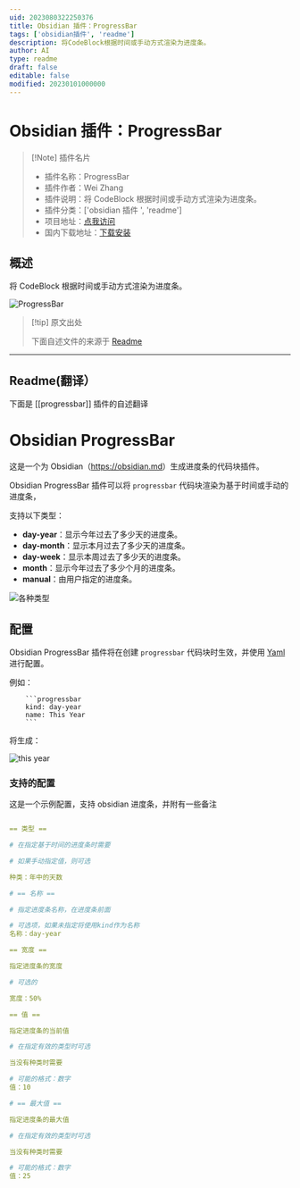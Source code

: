 ```yaml
---
uid: 2023080322250376
title: Obsidian 插件：ProgressBar
tags: ['obsidian插件', 'readme']
description: 将CodeBlock根据时间或手动方式渲染为进度条。
author: AI
type: readme
draft: false
editable: false
modified: 20230101000000
---
```


# Obsidian 插件：ProgressBar

> [!Note] 插件名片
> - 插件名称：ProgressBar
> - 插件作者：Wei Zhang
> - 插件说明：将 CodeBlock 根据时间或手动方式渲染为进度条。
> - 插件分类：['obsidian 插件 ', 'readme']
> - 项目地址：[点我访问](https://github.com/zwpaper/obsidian-progressbar)
> - 国内下载地址：[下载安装](https://pkmer.cn/products/plugin/pluginMarket/?progressbar)

## 概述

将 CodeBlock 根据时间或手动方式渲染为进度条。

![ProgressBar](https://cdn.pkmer.cn/covers/progressbar.jpeg!pkmer)

> [!tip] 原文出处
>
>下面自述文件的来源于 [Readme](https://ghproxy.net/https://raw.githubusercontent.com/zwpaper/obsidian-progressbar/main/README.md)

---

## Readme(翻译）

下面是 [[progressbar]] 插件的自述翻译

# Obsidian ProgressBar

这是一个为 Obsidian（<https://obsidian.md>）生成进度条的代码块插件。

Obsidian ProgressBar 插件可以将 `progressbar` 代码块渲染为基于时间或手动的进度条，

支持以下类型：

- **day-year**：显示今年过去了多少天的进度条。
- **day-month**：显示本月过去了多少天的进度条。
- **day-week**：显示本周过去了多少天的进度条。
- **month**：显示今年过去了多少个月的进度条。
- **manual**：由用户指定的进度条。

![各种类型](./images/all-kinds.jpg)

## 配置

Obsidian ProgressBar 插件将在创建 `progressbar` 代码块时生效，并使用 [Yaml](https://yaml.org/) 进行配置。

例如：

```
    ```progressbar
    kind: day-year
    name: This Year
    ```
```

将生成：

![this year](./images/this-year.jpg)

### 支持的配置

这是一个示例配置，支持 obsidian 进度条，并附有一些备注

``` yaml

== 类型 ==

# 在指定基于时间的进度条时需要

# 如果手动指定值，则可选

种类：年中的天数

# == 名称 ==

# 指定进度条名称，在进度条前面

# 可选项，如果未指定将使用kind作为名称
名称：day-year

== 宽度 ==

指定进度条的宽度

# 可选的

宽度：50%

== 值 ==

指定进度条的当前值

# 在指定有效的类型时可选

当没有种类时需要

# 可能的格式：数字
值：10

# == 最大值 ==

指定进度条的最大值

# 在指定有效的类型时可选

当没有种类时需要

# 可能的格式：数字
值：25



